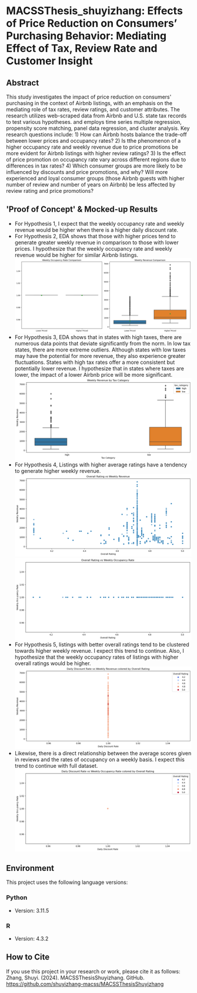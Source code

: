 # MACSSThesis_shuyizhang: Effects of Price Reduction on Consumers’ Purchasing Behavior: Mediating Effect of Tax, Review Rate and Customer Insight


## Abstract
This study investigates the impact of price reduction on consumers' purchasing in the context of Airbnb listings, with an emphasis on the mediating role of tax rates, review ratings, and customer attributes. The research utilizes web-scraped data from Airbnb and U.S. state tax records to test various hypotheses. and employs time series multiple regression, propensity score matching, panel data regression, and cluster analysis. Key research questions include: 1) How can Airbnb hosts balance the trade-off between lower prices and occupancy rates? 2) Is tthe phenomenon of a higher occupancy rate and weekly revenue due to price promotions be more evident for Airbnb listings with higher review ratings? 3) Is the effect of price promotion on occupancy rate vary across different regions due to differences in tax rates? 4) Which consumer groups are more likely to be influenced by discounts and price promotions, and why? Will more experienced and loyal consumer groups (those Airbnb guests with higher number of review and number of years on Airbnb) be less affected by review rating and price promotions?


## 'Proof of Concept' & Mocked-up Results
- For Hypothesis 1, I expect that the weekly occupancy rate and weekly revenue would be higher when there is a higher daily discount rate.
- For Hypothesis 2, EDA shows that those with higher prices tend to generate greater weekly revenue in comparison to those with lower prices. I hypothesize that the weekly occupancy rate and weekly revenue would be higher for similar Airbnb listings.
  ![Alt text](EDA/Hypothesis2.png)
- For Hypothesis 3, EDA shows that in states with high taxes, there are numerous data points that deviate significantly from the norm. In low tax states, there are more extreme outliers. Although states with low taxes may have the potential for more revenue, they also experience greater fluctuations. States with high tax rates offer a more consistent but potentially lower revenue. I hypothesize that in states where taxes are lower, the impact of a lower Airbnb price will be more significant.
  ![Alt text](EDA/Hypothesis3-2.png)
- For Hypothesis 4, Listings with higher average ratings have a tendency to generate higher weekly revenue.
  ![Alt text](EDA/Hypothesis4-1.png)
  ![Alt text](EDA/Hypothesis4-2.png)
- For Hypothesis 5, listings with better overall ratings tend to be clustered towards higher weekly revenue. I expect this trend to continue. Also, I hypothesize that the weekly occupancy rates of listings with higher overall ratings would be higher.
  ![Alt text](EDA/Hypothesis5-1.png)
- Likewise, there is a direct relationship between the average scores given in reviews and the rates of occupancy on a weekly basis. I expect this trend to continue with full dataset.
  ![Alt text](EDA/Hypothesis5-2.png)

## Environment
This project uses the following language versions:
### Python
- Version: 3.11.5
### R
- Version: 4.3.2


## How to Cite
If you use this project in your research or work, please cite it as follows:
Zhang, Shuyi. (2024). MACSSThesisShuyizhang. GitHub. https://github.com/shuyizhang-macss/MACSSThesisShuyizhang
